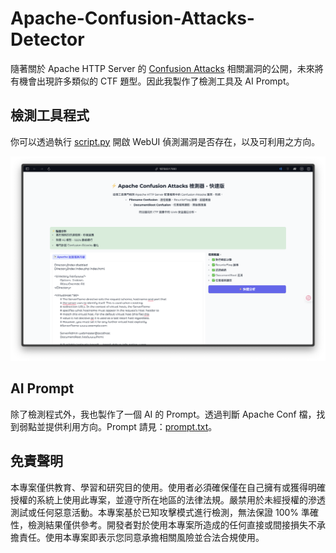 # Apache-Confusion-Attacks-Detector

隨著關於 Apache HTTP Server 的 [Confusion Attacks](https://blog.orange.tw/posts/2024-08-confusion-attacks-ch/) 相關漏洞的公開，未來將有機會出現許多類似的 CTF 題型。因此我製作了檢測工具及 AI Prompt。

## 檢測工具程式

你可以透過執行 [script.py](script.py) 開啟 WebUI 偵測漏洞是否存在，以及可利用之方向。

![alt](assets/webui.png)

## AI Prompt

除了檢測程式外，我也製作了一個 AI 的 Prompt。透過判斷 Apache Conf 檔，找到弱點並提供利用方向。Prompt 請見：[prompt.txt](prompt.txt)。

## 免責聲明

本專案僅供教育、學習和研究目的使用。使用者必須確保僅在自己擁有或獲得明確授權的系統上使用此專案，並遵守所在地區的法律法規。嚴禁用於未經授權的滲透測試或任何惡意活動。本專案基於已知攻擊模式進行檢測，無法保證 100% 準確性，檢測結果僅供參考。開發者對於使用本專案所造成的任何直接或間接損失不承擔責任。使用本專案即表示您同意承擔相關風險並合法合規使用。
